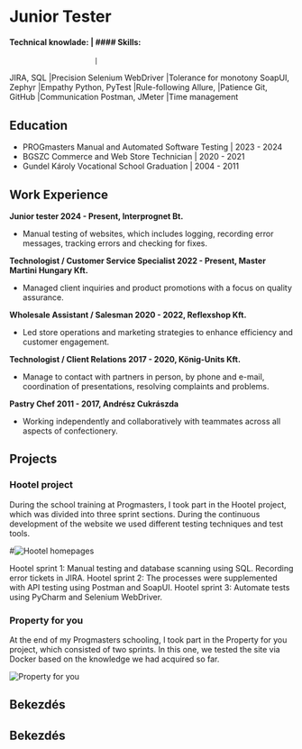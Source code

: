 # Junior Tester

#### Technical knowlade: | #### Skills:
                         |
JIRA, SQL                |Precision
Selenium WebDriver       |Tolerance for monotony
SoapUI, Zephyr           |Empathy
Python, PyTest           |Rule-following
Allure,                  |Patience
Git, GitHub              |Communication
Postman, JMeter          |Time management


## Education
- PROGmasters Manual and Automated Software Testing | 2023 - 2024							       		
- BGSZC Commerce and Web Store Technician         	| 2020 - 2021		        		
- Gundel Károly Vocational School Graduation        | 2004 - 2011

## Work Experience
**Junior tester
2024 - Present, Interprognet Bt.**
- Manual testing of websites, which includes logging, recording error messages, tracking errors and checking for fixes.

**Technologist / Customer Service Specialist
2022 - Present, Master Martini Hungary Kft.**
- Managed client inquiries and product promotions with a focus on quality assurance.

**Wholesale Assistant / Salesman
2020 - 2022, Reflexshop Kft.**
- Led store operations and marketing strategies to enhance efficiency and customer engagement.

**Technologist / Client Relations
2017 - 2020, König-Units Kft.**
- Manage to contact with partners in person, by phone and e-mail, coordination of presentations, resolving complaints and problems.

**Pastry Chef
2011 - 2017, Andrész Cukrászda**
- Working independently and collaboratively with teammates across all aspects of confectionery.

## Projects
### Hootel project
During the school training at Progmasters, I took part in the Hootel project, which was divided into three sprint sections. During the continuous development of the website we used different testing techniques and test tools.

#![Hootel homepages](/assets/img/hootel.png)

Hootel sprint 1: Manual testing and database scanning using SQL. Recording error tickets in JIRA.
Hootel sprint 2: The processes were supplemented with API testing using Postman and SoapUI.
Hootel sprint 3: Automate tests using PyCharm and Selenium WebDriver.

### Property for you
At the end of my Progmasters schooling, I took part in the Property for you project, which consisted of two sprints. In this one, we tested the site via Docker based on the knowledge we had acquired so far.

![Property for you](/assets/img/prop.png)

## Bekezdés

## Bekezdés
